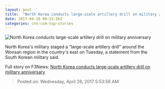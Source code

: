 ```yaml
---
layout: post
title:  "North Korea conducts large-scale artillery drill on military anniversary"
date: 2017-04-26 00:53:56Z
categories: cnn-com-top-stories
---
```


![North Korea conducts large-scale artillery drill on military anniversary](http://i2.cdn.cnn.com/cnnnext/dam/assets/170414215245-02-kim-jong-un-super-tease.jpg)

North Korea's military staged a "large-scale artillery drill" around the Wonsan region in the country's east on Tuesday, a statement from the South Korean military said.


Full story on F3News: [North Korea conducts large-scale artillery drill on military anniversary](http://www.f3nws.com/n/NjrSaD)

> Posted on: Wednesday, April 26, 2017 5:53:56 AM

